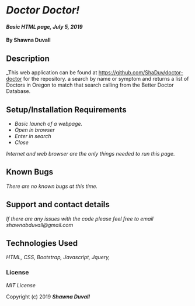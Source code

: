 # _Doctor Doctor!_

#### _Basic HTML page, July 5, 2019_

#### By Shawna Duvall

## Description

_This web application can be found at https://github.com/ShaDuv/doctor-doctor for the repository.
a search by name or symptom and returns a list of Doctors in Oregon to match that search calling from the Better Doctor Database.


## Setup/Installation Requirements

* _Basic launch of a webpage._
* _Open in browser_
* _Enter in search_
* _Close_

_Internet and web browser are the only things needed to run this page._

## Known Bugs

_There are no known bugs at this time._

## Support and contact details

_If there are any issues with the code please feel free to email shawnabduvall@gmail.com_

## Technologies Used

_HTML, CSS, Bootstrap, Javascript, Jquery,_

### License

*MIT License*

Copyright (c) 2019 **_Shawna Duvall_**
